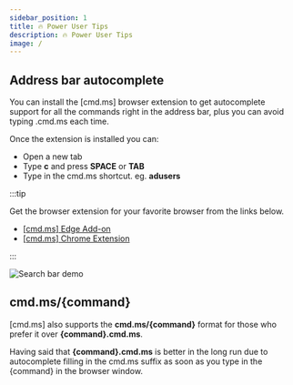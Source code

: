 ```yaml
---
sidebar_position: 1
title: 🔥 Power User Tips
description: 🔥 Power User Tips
image: /
---
```


## Address bar autocomplete

You can install the [cmd.ms] browser extension to get autocomplete support for all the commands right in the address bar, plus you can avoid typing .cmd.ms each time.

Once the extension is installed you can:

* Open a new tab
* Type **c** and press **SPACE** or **TAB**
* Type in the cmd.ms shortcut. eg. **adusers**

:::tip

Get the browser extension for your favorite browser from the links below.

* [[cmd.ms] Edge Add-on](https://microsoftedge.microsoft.com/addons/detail/jfkgnnmpdnoelcfmojmddglicjlagfjm) 
* [[cmd.ms] Chrome Extension](https://chrome.google.com/webstore/detail/cmdms/elbjjbmcngffncifaghboopbmegjnkbi)


:::

![Search bar demo](/demos/browserdemo.gif)

## cmd.ms/{command}

[cmd.ms] also supports the **cmd.ms/{command}** format for those who prefer it over **{command}.cmd.ms**.

Having said that **{command}.cmd.ms** is better in the long run due to autocomplete filling in the cmd.ms suffix as soon as you type in the {command} in the browser window.
